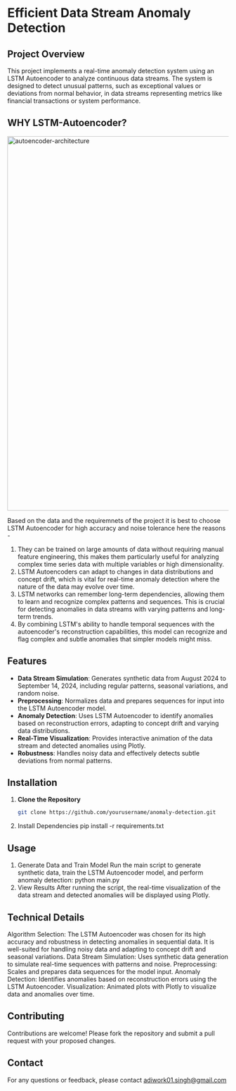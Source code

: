 # Efficient Data Stream Anomaly Detection

## Project Overview

This project implements a real-time anomaly detection system using an LSTM Autoencoder to analyze continuous data streams. The system is designed to detect unusual patterns, such as exceptional values or deviations from normal behavior, in data streams representing metrics like financial transactions or system performance.

## WHY LSTM-Autoencoder?

<img width="850" alt="autoencoder-architecture" src="https://github.com/user-attachments/assets/c334f979-f86e-454f-84ae-6eb05cb8dd52">

Based on the data and the requiremnets of the project it is best to choose LSTM Autoencoder for high accuracy and noise tolerance here the reasons -

1. They can be trained on large amounts of data without requiring manual feature engineering, this makes them particularly useful for analyzing complex time series data with multiple variables or high dimensionality.
2. LSTM Autoencoders can adapt to changes in data distributions and concept drift, which is vital for real-time anomaly detection where the nature of the data may evolve over time.
3. LSTM networks can remember long-term dependencies, allowing them to learn and recognize complex patterns and sequences. This is crucial for detecting anomalies in data streams with varying patterns and long-term trends.
4. By combining LSTM's ability to handle temporal sequences with the autoencoder's reconstruction capabilities, this model can recognize and flag complex and subtle anomalies that simpler models might miss.

## Features

- **Data Stream Simulation**: Generates synthetic data from August 2024 to September 14, 2024, including regular patterns, seasonal variations, and random noise.
- **Preprocessing**: Normalizes data and prepares sequences for input into the LSTM Autoencoder model.
- **Anomaly Detection**: Uses LSTM Autoencoder to identify anomalies based on reconstruction errors, adapting to concept drift and varying data distributions.
- **Real-Time Visualization**: Provides interactive animation of the data stream and detected anomalies using Plotly.
- **Robustness**: Handles noisy data and effectively detects subtle deviations from normal patterns.

## Installation

1. **Clone the Repository**

   ```bash
   git clone https://github.com/yourusername/anomaly-detection.git
   
2.  Install Dependencies
    pip install -r requirements.txt
   
## Usage
1. Generate Data and Train Model
   Run the main script to generate synthetic data, train the LSTM Autoencoder model, and perform anomaly detection:
   python main.py
2. View Results
   After running the script, the real-time visualization of the data stream and detected anomalies will be displayed using Plotly.

## Technical Details

Algorithm Selection: The LSTM Autoencoder was chosen for its high accuracy and robustness in detecting anomalies in sequential data. It is well-suited for handling noisy data and adapting to concept drift and seasonal variations.
Data Stream Simulation: Uses synthetic data generation to simulate real-time sequences with patterns and noise.
Preprocessing: Scales and prepares data sequences for the model input.
Anomaly Detection: Identifies anomalies based on reconstruction errors using the LSTM Autoencoder.
Visualization: Animated plots with Plotly to visualize data and anomalies over time.

## Contributing
Contributions are welcome! Please fork the repository and submit a pull request with your proposed changes.

## Contact
For any questions or feedback, please contact adiwork01.singh@gmail.com









